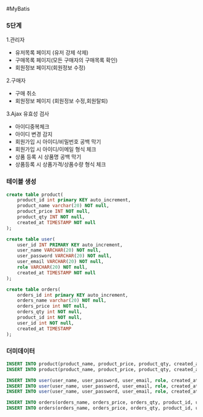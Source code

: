 #MyBatis

### 5단계
1.관리자
- 유저목록 페이지 (유저 강제 삭제)
- 구매목록 페이지(모든 구매자의 구매목록 확인)
- 회원정보 페이지(회원정보 수정)

2.구매자
- 구매 취소
- 회원정보 페이지 (회원정보 수정,회원탈퇴)

3.Ajax 유효성 검사
- 아이디중복체크
- 아이디 변경 감지
- 회원가입 시 아이디/비밀번호 공백 막기
- 회원가입 시 아이디/이메일 형식 체크
- 상품 등록 시 상품명 공백 막기
- 상품등록 시 상품가격/상품수량 형식 체크


### 테이블 생성
```sql
create table product(
    product_id int primary KEY auto_increment,
    product_name varchar(20) NOT null,
    product_price INT NOT null,
    product_qty INT NOT null,
    created_at TIMESTAMP NOT null
);

create table user(
	user_id INT PRIMARY KEY auto_increment,
	user_name VARCHAR(20) NOT null,
	user_password VARCHAR(20) NOT null,
	user_email VARCHAR(20) NOT null,
	role VARCHAR(20) NOT null,
	created_at TIMESTAMP NOT null
);

create table orders(
    orders_id int primary KEY auto_increment,
    orders_name varchar(20) NOT null,
    orders_price int NOT null,
    orders_qty int NOT null,
    product_id int NOT null,
    user_id int NOT null,
    created_at TIMESTAMP
);
```

### 더미데이터
```sql
INSERT INTO product(product_name, product_price, product_qty, created_at) VALUES('바나나', 3000, 98, NOW());
INSERT INTO product(product_name, product_price, product_qty, created_at) VALUES('딸기', 2000, 100, NOW());

INSERT INTO user(user_name, user_password, user_email, role, created_at) VALUES ('ssar', '1234', 'ssar@nate.com', 'user', NOW());
INSERT INTO user(user_name, user_password, user_email, role, created_at) VALUES ('kaka', '1234', 'kaka@nate.com', 'user', NOW());
INSERT INTO user(user_name, user_password, user_email, role, created_at) VALUES ('admin', '1234', 'admin@nate.com', 'admin', NOW());

INSERT INTO orders(orders_name, orders_price, orders_qty, product_id, user_id, created_at) VALUES ('바나나', 3000, 2, 1, 1, NOW());
INSERT INTO orders(orders_name, orders_price, orders_qty, product_id, user_id, created_at)  VALUES ('딸기', 2000, 5, 2, 2, NOW());
```
